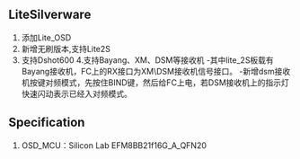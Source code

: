 ﻿## LiteSilverware
1. 添加Lite_OSD
2. 新增无刷版本,支持Lite2S
3. 支持Dshot600
4.支持Bayang、XM、DSM等接收机
	-其中lite_2S板载有Bayang接收机，FC上的RX接口为XM\DSM接收机信号接口。
	-新增dsm接收机按键对频模式，先按住BIND键，然后给FC上电，若DSM接收机上的指示灯快速闪动表示已经入对频模式。	
## Specification
1. OSD_MCU：Silicon Lab EFM8BB21f16G​​_A_QFN20